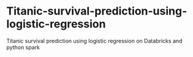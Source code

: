 # Titanic-survival-prediction-using-logistic-regression
Titanic survival prediction using logistic regression on Databricks  and python spark 
